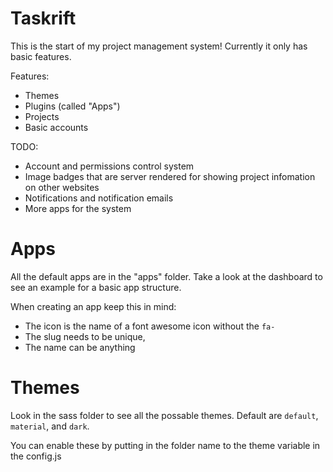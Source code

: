 # Taskrift

This is the start of my project management system! Currently it only has basic features.

Features:

* Themes
* Plugins (called "Apps")
* Projects
* Basic accounts

TODO:

* Account and permissions control system
* Image badges that are server rendered for showing project infomation on other websites
* Notifications and notification emails
* More apps for the system

# Apps

All the default apps are in the "apps" folder. Take a look at the dashboard to see an example for a basic app structure. 

When creating an app keep this in mind:

* The icon is the name of a font awesome icon without the `fa-`
* The slug needs to be unique,
* The name can be anything

# Themes

Look in the sass folder to see all the possable themes. Default are `default`, `material`, and `dark`. 

You can enable these by putting in the folder name to the theme variable in the config.js

